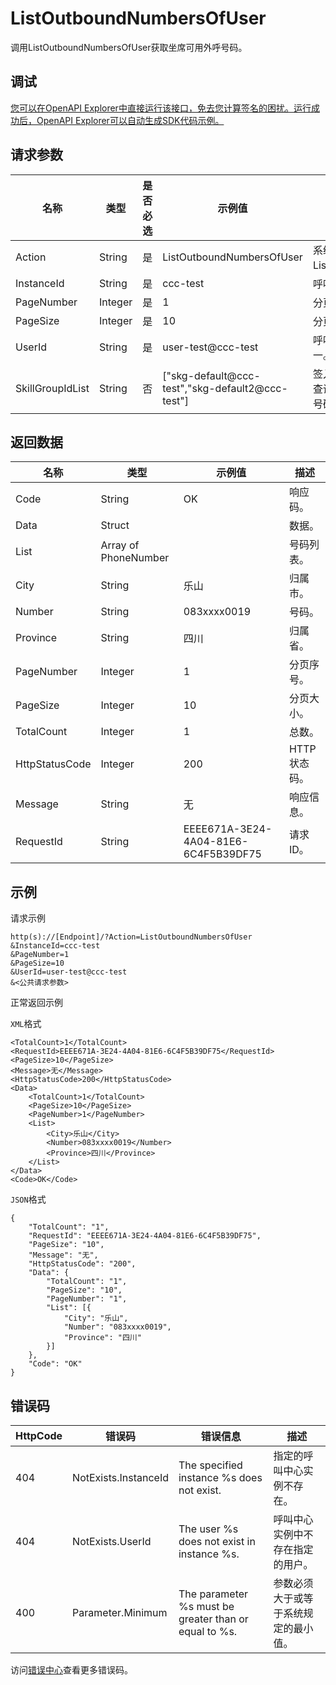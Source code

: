 # ListOutboundNumbersOfUser

调用ListOutboundNumbersOfUser获取坐席可用外呼号码。

## 调试

[您可以在OpenAPI Explorer中直接运行该接口，免去您计算签名的困扰。运行成功后，OpenAPI Explorer可以自动生成SDK代码示例。](https://api.aliyun.com/#product=CCC&api=ListOutboundNumbersOfUser&type=RPC&version=2020-07-01)

## 请求参数

|名称|类型|是否必选|示例值|描述|
|--|--|----|---|--|
|Action|String|是|ListOutboundNumbersOfUser|系统规定参数。取值：ListOutboundNumbersOfUser。 |
|InstanceId|String|是|ccc-test|呼叫中心实例ID。 |
|PageNumber|Integer|是|1|分页序号。 |
|PageSize|Integer|是|10|分页大小。 |
|UserId|String|是|user-test@ccc-test|呼叫中心实例的用户ID，实例内唯一。 |
|SkillGroupIdList|String|否|\["skg-default@ccc-test","skg-default2@ccc-test"\]|签入技能组ID列表，如果为空，则查询用户归属的所有技能组的外呼号码。 |

## 返回数据

|名称|类型|示例值|描述|
|--|--|---|--|
|Code|String|OK|响应码。 |
|Data|Struct| |数据。 |
|List|Array of PhoneNumber| |号码列表。 |
|City|String|乐山|归属市。 |
|Number|String|083xxxx0019|号码。 |
|Province|String|四川|归属省。 |
|PageNumber|Integer|1|分页序号。 |
|PageSize|Integer|10|分页大小。 |
|TotalCount|Integer|1|总数。 |
|HttpStatusCode|Integer|200|HTTP状态码。 |
|Message|String|无|响应信息。 |
|RequestId|String|EEEE671A-3E24-4A04-81E6-6C4F5B39DF75|请求ID。 |

## 示例

请求示例

```
http(s)://[Endpoint]/?Action=ListOutboundNumbersOfUser
&InstanceId=ccc-test
&PageNumber=1
&PageSize=10
&UserId=user-test@ccc-test
&<公共请求参数>
```

正常返回示例

`XML`格式

```
<TotalCount>1</TotalCount>
<RequestId>EEEE671A-3E24-4A04-81E6-6C4F5B39DF75</RequestId>
<PageSize>10</PageSize>
<Message>无</Message>
<HttpStatusCode>200</HttpStatusCode>
<Data>
    <TotalCount>1</TotalCount>
    <PageSize>10</PageSize>
    <PageNumber>1</PageNumber>
    <List>
        <City>乐山</City>
        <Number>083xxxx0019</Number>
        <Province>四川</Province>
    </List>
</Data>
<Code>OK</Code>
```

`JSON`格式

```
{
	"TotalCount": "1",
	"RequestId": "EEEE671A-3E24-4A04-81E6-6C4F5B39DF75",
	"PageSize": "10",
	"Message": "无",
	"HttpStatusCode": "200",
	"Data": {
		"TotalCount": "1",
		"PageSize": "10",
		"PageNumber": "1",
		"List": [{
			"City": "乐山",
			"Number": "083xxxx0019",
			"Province": "四川"
		}]
	},
	"Code": "OK"
}
```

## 错误码

|HttpCode|错误码|错误信息|描述|
|--------|---|----|--|
|404|NotExists.InstanceId|The specified instance %s does not exist.|指定的呼叫中心实例不存在。|
|404|NotExists.UserId|The user %s does not exist in instance %s.|呼叫中心实例中不存在指定的用户。|
|400|Parameter.Minimum|The parameter %s must be greater than or equal to %s.|参数必须大于或等于系统规定的最小值。|

访问[错误中心](https://error-center.aliyun.com/status/product/CCC)查看更多错误码。

